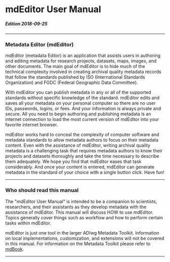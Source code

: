 # mdEditor User Manual

##### Edition 2018-09-25

---

### Metadata Editor (mdEditor)

mdEditor (metadata Editor) is an application that assists users in authoring and editing metadata for research projects, datasets, maps, images, and other documents. The main goal of mdEditor is to hide much of the technical complexity involved in creating archival quality metadata records that follow the standards published by ISO (International Standards Organization) and FGDC (Federal Geographic Data Committee).

With mdEditor you can publish metadata in any or all of the supported standards without specific knowledge of the standard.  mdEditor edits and saves all your metadata on your personal computer so there are no user IDs, passwords, logins, or fees. And your information is always private and secure. All you need to begin authoring and publishing metadata is an internet connection to load the most current version of mdEditor into your favorite internet browser.

mdEditor works hard to conceal the complexity of computer software and metadata standards to allow metadata authors to focus on their metadata content. Even with the assistance of mdEditor, writing archival quality metadata is a challenging task that requires metadata authors to know their projects and datasets thoroughly and take the time necessary to describe them adequately. We hope you find that mdEditor eases that task considerably. And once your content is entered, mdEditor can generate metadata in the standard of your choice with a single button click. Have fun!

---

### Who should read this manual

The "mdEditor User Manual" is intended to be a companion to scientists, researchers, and their assistants as they develop metadata with the assistance of mdEditor. This manual will discuss HOW to use mdEditor. Topics generally cover things such as workflow and how to perform certain tasks within mdEditor.

mdEditor is just one tool in the larger ADIwg Metadata Toolkit. Information on local implementations, customization, and extensions will not be covered in this manual. For information on the Metadata Toolkit please refer to [mdBook](https://legacy.gitbook.com/book/adiwg/mdbook/details).

---
